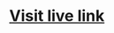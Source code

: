 # [Visit live link](https://app.netlify.com/sites/candid-cobbler-5116f1/deploys/66b65a84cc777343a1d9bc22)
